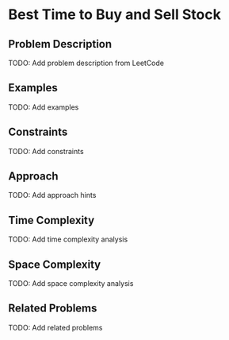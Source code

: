 # Best Time to Buy and Sell Stock

## Problem Description

TODO: Add problem description from LeetCode

## Examples

TODO: Add examples

## Constraints

TODO: Add constraints

## Approach

TODO: Add approach hints

## Time Complexity

TODO: Add time complexity analysis

## Space Complexity

TODO: Add space complexity analysis

## Related Problems

TODO: Add related problems
